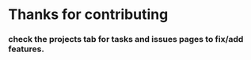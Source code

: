# Thanks for contributing

### check the projects tab for tasks and issues pages to fix/add features.
